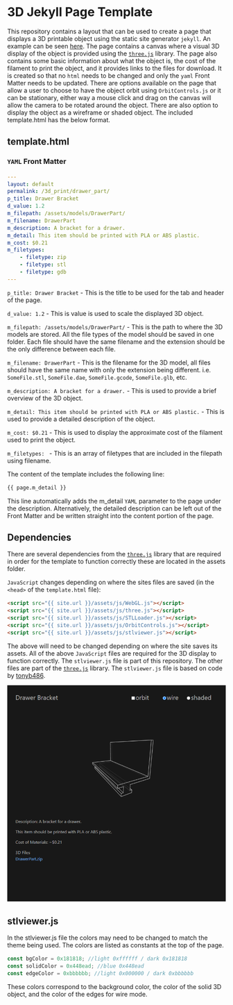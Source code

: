# 3D Jekyll Page Template #

This repository contains a layout that can be used to create a page that displays a 3D printable object using the static site generator `jekyll`. An example can be seen [here](https://www.srich.us/threed/drawer_part/). The page contains a canvas where a visual 3D display of the object is provided using the [`three.js`](https://github.com/mrdoob/three.js/) library. The page also contains some basic information about what the object is, the cost of the filament to print the object, and it provides links to the files for download. It is created so that no `html` needs to be changed and only the `yaml` Front Matter needs to be updated. There are options available on the page that allow a user to choose to have the object orbit using `OrbitControls.js` or it can be stationary, either way a mouse click and drag on the canvas will allow the camera to be rotated around the object. There are also option to display the object as a wireframe or shaded object. The included template.html has the below format.

## template.html
### `YAML` Front Matter
``` yaml
---
layout: default
permalink: /3d_print/drawer_part/
p_title: Drawer Bracket
d_value: 1.2
m_filepath: /assets/models/DrawerPart/
m_filename: DrawerPart
m_description: A bracket for a drawer.
m_detail: This item should be printed with PLA or ABS plastic.
m_cost: $0.21
m_filetypes:
    - filetype: zip
    - filetype: stl
    - filetype: gdb
---
```

`p_title: Drawer Bracket` - This is the title to be used for the tab and header of the page.

`d_value: 1.2` - This is value is used to scale the displayed 3D object.

`m_filepath: /assets/models/DrawerPart/` - This is the path to where the 3D models are stored. All the file types of the model should be saved in one folder. Each file should have the same filename and the extension should be the only difference between each file.

`m_filename: DrawerPart` - This is the filename for the 3D model, all files should have the same name with only the extension being different. i.e. `SomeFile.stl`, `SomeFile.dae`, `SomeFile.gcode`, `SomeFile.glb`, etc.

`m_description: A bracket for a drawer.` - This is used to provide a brief overview of the 3D object.

`m_detail: This item should be printed with PLA or ABS plastic.` - This is used to provide a detailed description of the object.

`m_cost: $0.21` - This is used to display the approximate cost of the filament used to print the object.

`m_filetypes: ` - This is an array of filetypes that are included in the filepath using filename.

The content of the template includes the following line:

``` html
{{ page.m_detail }}
```

This line automatically adds the m_detail `YAML` parameter to the page under the description. Alternatively, the detailed description can be left out of the Front Matter and be written straight into the content portion of the page.

## Dependencies
There are several dependencies from the [`three.js`](https://github.com/mrdoob/three.js/) library that are required in order for the template to function correctly these are located in the assets folder.

`JavaScript` changes depending on where the sites files are saved (in the `<head>` of the `template.html` file):

``` html
<script src="{{ site.url }}/assets/js/WebGL.js"></script>
<script src="{{ site.url }}/assets/js/three.js"></script>
<script src="{{ site.url }}/assets/js/STLLoader.js"></script>
<script src="{{ site.url }}/assets/js/OrbitControls.js"></script>
<script src="{{ site.url }}/assets/js/stlviewer.js"></script>
```

The above will need to be changed depending on where the site saves its assets. All of the above `JavaScript` files are required for the 3D display to function correctly. The `stlviewer.js` file is part of this repository. The other files are part of the [`three.js`](https://github.com/mrdoob/three.js/) library. The `stlviewer.js` file is based on code by [tonyb486](https://github.com/tonyb486/stlviewer). 

![image.png](./assets/images/png/image.png)

## stlviewer.js

In the stlviewer.js file the colors may need to be changed to match the theme being used. The colors are listed as constants at the top of the page.

```javascript
const bgColor = 0x181818; //light 0xffffff / dark 0x181818
const solidColor = 0x448ead; //blue 0x448ead
const edgeColor = 0xbbbbbb; //light 0x000000 / dark 0xbbbbbb
```

These colors correspond to the background color, the color of the solid 3D object, and the color of the edges for wire mode. 

